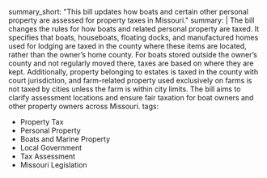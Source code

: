 summary_short: "This bill updates how boats and certain other personal property are assessed for property taxes in Missouri."
summary: |
  The bill changes the rules for how boats and related personal property are taxed. It specifies that boats, houseboats, floating docks, and manufactured homes used for lodging are taxed in the county where these items are located, rather than the owner’s home county. For boats stored outside the owner’s county and not regularly moved there, taxes are based on where they are kept. Additionally, property belonging to estates is taxed in the county with court jurisdiction, and farm-related property used exclusively on farms is not taxed by cities unless the farm is within city limits. The bill aims to clarify assessment locations and ensure fair taxation for boat owners and other property owners across Missouri.
tags:
  - Property Tax
  - Personal Property
  - Boats and Marine Property
  - Local Government
  - Tax Assessment
  - Missouri Legislation
